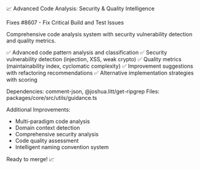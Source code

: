 📈 Advanced Code Analysis: Security & Quality Intelligence

Fixes #8607 - Fix Critical Build and Test Issues

Comprehensive code analysis system with security vulnerability detection and quality metrics.

✅ Advanced code pattern analysis and classification
✅ Security vulnerability detection (injection, XSS, weak crypto)
✅ Quality metrics (maintainability index, cyclomatic complexity)
✅ Improvement suggestions with refactoring recommendations
✅ Alternative implementation strategies with scoring

Dependencies: comment-json, @joshua.litt/get-ripgrep
Files: packages/core/src/utils/guidance.ts

Additional Improvements:
- Multi-paradigm code analysis
- Domain context detection
- Comprehensive security analysis
- Code quality assessment
- Intelligent naming convention system

Ready to merge! 📈
